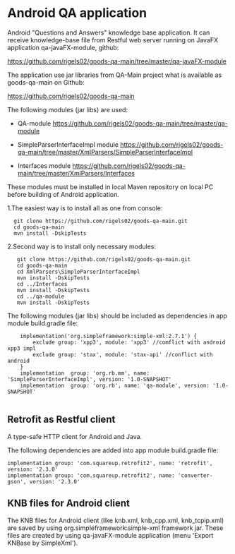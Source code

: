 # Android QA  application

Android "Questions and Answers" knowledge base application.
It can receive knowledge-base file from Restful web server running on
JavaFX application qa-javaFX-module, github:

https://github.com/rigels02/goods-qa-main/tree/master/qa-javaFX-module

The application use jar libraries from QA-Main project
what is available as goods-qa-main on Github:

https://github.com/rigels02/goods-qa-main

The following modules (jar libs) are used:

- QA-module
  https://github.com/rigels02/goods-qa-main/tree/master/qa-module
  
- SimpleParserInterfaceImpl module
  https://github.com/rigels02/goods-qa-main/tree/master/XmlParsers/SimpleParserInterfaceImpl  

- Interfaces module
  https://github.com/rigels02/goods-qa-main/tree/master/XmlParsers/Interfaces

These modules must be installed in local Maven repository on local PC before building of 
Android application.

  1.The easiest way is to install all as one from console:
~~~~
  git clone https://github.com/rigels02/goods-qa-main.git
  cd goods-qa-main
  mvn install -DskipTests
~~~~

  2.Second way is to install only necessary modules:
~~~~
   git clone https://github.com/rigels02/goods-qa-main.git
   cd goods-qa-main
   cd XmlParsers\SimpleParserInterfaceImpl
   mvn install -DskipTests
   cd ../Interfaces
   mvn install -DskipTests
   cd ../qa-module
   mvn install -DskipTests
~~~~
 
The following modules (jar libs) should be included as dependencies in app module build.gradle file:
  
~~~~
    implementation('org.simpleframework:simple-xml:2.7.1') {
        exclude group: 'xpp3', module: 'xpp3' //comflict with android xpp3 impl
        exclude group: 'stax', module: 'stax-api' //conflict with android
    }
    implementation  group: 'org.rb.mm', name: 'SimpleParserInterfaceImpl', version: '1.0-SNAPSHOT'
    implementation  group: 'org.rb', name: 'qa-module', version: '1.0-SNAPSHOT'
   
~~~~  



## Retrofit as Restful client


A type-safe HTTP client for Android and Java.

The following dependencies are added into app module build.gradle file:

~~~~
implementation group: 'com.squareup.retrofit2', name: 'retrofit', version: '2.3.0'
implementation group: 'com.squareup.retrofit2', name: 'converter-gson', version: '2.3.0'
~~~~

## KNB files for Android client

The KNB files for Android client (like knb.xml, knb_cpp.xml, knb_tcpip.xml) are saved 
by using org.simpleframework:simple-xml framework jar. These files are created by 
using qa-javaFX-module application (menu 'Export KNBase by SimpleXml').